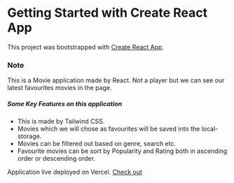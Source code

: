 # Getting Started with Create React App

This project was bootstrapped with [Create React App](https://github.com/facebook/create-react-app).



### Note

This is a Movie application made by React. Not a player but we can see our latest favourites movies in the page.

##### Some Key Features on this application

- This is made by Tailwind CSS.
- Movies which we will chose as favourites will be saved into the local-storage.
- Movies can be filtered out based on genre, search etc.
- Favourite movies can be sort by Popularity and Rating both in  ascending order or descending order.


Application live deployed on Vercel. [Check out](https://imdb-clone-five.vercel.app/) 













